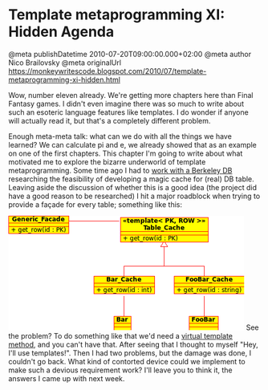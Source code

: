 # Template metaprogramming XI: Hidden Agenda

@meta publishDatetime 2010-07-20T09:00:00.000+02:00
@meta author Nico Brailovsky
@meta originalUrl https://monkeywritescode.blogspot.com/2010/07/template-metaprogramming-xi-hidden.html

Wow, number eleven already. We're getting more chapters here than Final Fantasy games. I didn't even imagine there was so much to write about such an esoteric language features like templates. I do wonder if anyone will actually read it, but that's a completely different problem.

Enough meta-meta talk: what can we do with all the things we have learned? We can calculate pi and e, we already showed that as an example on one of the first chapters. This chapter I'm going to write about what motivated me to explore the bizarre underworld of template metaprogramming. Some time ago I had to [work with a Berkeley DB](/search?q=Berkeley) researching the feasibility of developing a magic cache for (real) DB table. Leaving aside the discussion of whether this is a good idea (the project did have a good reason to be researched) I hit a major roadblock when trying to provide a façade for every table; something like this:

![](/blog_img/virtualtemplate.png)
See the problem? To do something like that we'd need a [virtual template method](md_blog/2009/0803_CMagiccallbackssolved.md), and you can't have that. After seeing that I thought to myself "Hey, I'll use templates!". Then I had two problems, but the damage was done, I couldn't go back. What kind of contorted device could we implement to make such a devious requirement work? I'll leave you to think it, the answers I came up with next week.

